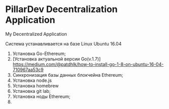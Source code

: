 # PillarDev Decentralization Application
My Decentralized Application

Система устанавливается на базе Linux Ubuntu 16.04
1) Установка Go-Ethereum;
2) [Установка актуальной версии Go(v.1.7)] https://medium.com/@patdhlk/how-to-install-go-1-8-on-ubuntu-16-04-710967aa53c9
3) Синхронизация базы данных блокчейна Ethereum;
4) Установка node.js
5) Установка homebrew
6) Установка git lab;
4) Установка ноды Ethereum;
5) 
